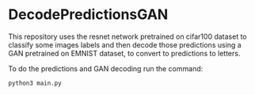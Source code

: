 # DecodePredictionsGAN

This repository uses the resnet network pretrained on cifar100 dataset to classify some images labels and then decode those predictions using a GAN pretrained on EMNIST dataset, to convert to predictions to letters.

To do the predictions and GAN decoding run the command:

```
python3 main.py
```
